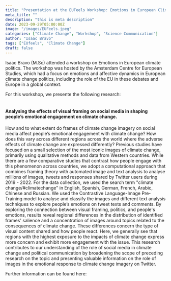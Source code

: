 ```yaml
---
title: "Presentation at the EUFeels Workshop: Emotions in European Climate Politics"
meta_title: ""
description: "this is meta description"
date: 2023-09-29T05:00:00Z
image: "/images/EUFeels.jpeg"
categories: ["Climate Change", "Workshop", "Science Communication"]
author: "Isaac Bravo"
tags: ["EUfeels", "Climate Change"]
draft: false
---
```


Isaac Bravo (M.Sc) attended a workshop on Emotions in European climate politics. The workshop was hosted by the Amsterdam Centre for European Studies, which had a focus on emotions and affective dynamics in European climate change politics, including the role of the EU in these debates and Europe in a global context.

For this workshop, we presente the following research:
<br>
<br>

<div>

<h4>Analysing the effects of visual framing on social media in shaping people’s emotional
engagement on climate change.</h3>

<p> How and to what extent do frames of climate change imagery on social media affect people’s emotional
engagement with climate change? How does this vary across different regions across the world where
the adverse effects of climate change are expressed differently? Previous studies have focused on a
small selection of the most iconic images of climate change, primarily using qualitative methods and
data from Western countries. While there are a few comparative studies that contrast how people
engage with this phenomenon across countries, we adopt a computational approach that combines
framing theory with automated image and text analysis to analyse millions of images, tweets and
responses shared by Twitter users during 2019 - 2022. For the data collection, we used the search term
"climate change/#climatechange" in English, Spanish, German, French, Arabic, Chinese and Russian.
We used the Contrastive Language-Image Pre-Training model to analyse and classify the images and
different text analysis techniques to explore people’s emotions on tweet texts and comments. By
exploring the connection between visual framing, politics, and people's emotions, results reveal regional
differences in the distribution of identified frames' salience and a concentration of images around topics
related to the consequences of climate change. These differences concern the type of visual content
shared and how people react. Here, we generally see that regions with the highest exposure to the
impacts of climate change express more concern and exhibit more engagement with the issue. This
research contributes to our understanding of the role of social media in climate change and political
communication by broadening the scope of preceding research on the topic and presenting valuable
information on the role of images in the emotional response to climate change imagery on Twitter.</p> 

</div>





Further information can be found <a herf="https://eufeels.com/2023/04/18/emotions-in-european-climate-politics-call-for-papers-amsterdam-28th-29th-september-2023/">here:</a> 